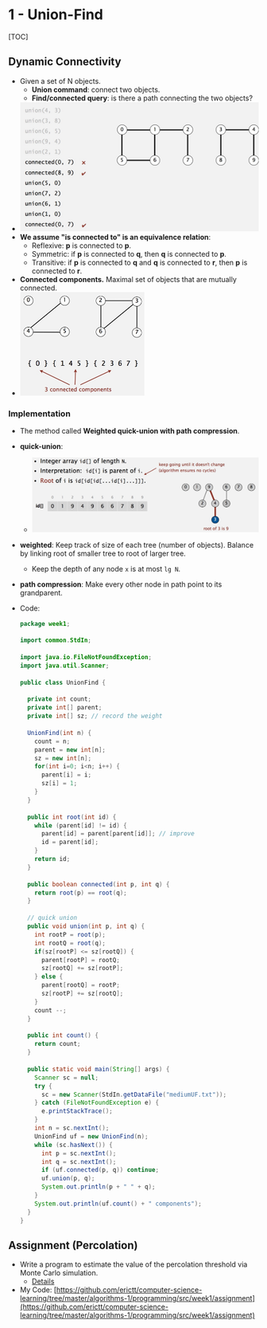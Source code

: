 # 1 - Union-Find

[TOC]

## Dynamic Connectivity

* Given a set of N objects.
    * **Union command**: connect two objects.
    * **Find/connected query**: is there a path connecting the two objects?
* <img src="media/15140831154396.jpg" width=500 />
* **We assume "is connected to" is an equivalence relation**:
    * Reflexive: **p** is connected to **p**.
    * Symmetric: if **p** is connected to **q**, then **q** is connected to **p**. 
    * Transitive: if **p** is connected to **q** and **q** is connected to **r**, then **p** is connected to **r**.
* **Connected components.** Maximal set of objects that are mutually connected.
* <img src="media/15140833574857.jpg" width=250 />

### Implementation

* The method called **Weighted quick-union with path compression**.
* **quick-union**:
    * <img src="media/15153361943661.jpg" width=580 />
* **weighted**: Keep track of size of each tree (number of objects). Balance by linking root of smaller tree to root of larger tree.
    * Keep the depth of any node `x` is at most `lg N`.
* **path compression**: Make every other node in path point to its grandparent.
* Code:

    ```java
    package week1;

    import common.StdIn;
    
    import java.io.FileNotFoundException;
    import java.util.Scanner;
    
    public class UnionFind {
    
      private int count;
      private int[] parent;
      private int[] sz; // record the weight
    
      UnionFind(int n) {
        count = n;
        parent = new int[n];
        sz = new int[n];
        for(int i=0; i<n; i++) {
          parent[i] = i;
          sz[i] = 1;
        }
      }
    
      public int root(int id) {
        while (parent[id] != id) {
          parent[id] = parent[parent[id]]; // improve
          id = parent[id];
        }
        return id;
      }
    
      public boolean connected(int p, int q) {
        return root(p) == root(q);
      }
    
      // quick union
      public void union(int p, int q) {
        int rootP = root(p);
        int rootQ = root(q);
        if(sz[rootP] <= sz[rootQ]) {
          parent[rootP] = rootQ;
          sz[rootQ] += sz[rootP];
        } else {
          parent[rootQ] = rootP;
          sz[rootP] += sz[rootQ];
        }
        count --;
      }
    
      public int count() {
        return count;
      }
    
      public static void main(String[] args) {
        Scanner sc = null;
        try {
          sc = new Scanner(StdIn.getDataFile("mediumUF.txt"));
        } catch (FileNotFoundException e) {
          e.printStackTrace();
        }
        int n = sc.nextInt();
        UnionFind uf = new UnionFind(n);
        while (sc.hasNext()) {
          int p = sc.nextInt();
          int q = sc.nextInt();
          if (uf.connected(p, q)) continue;
          uf.union(p, q);
          System.out.println(p + " " + q);
        }
        System.out.println(uf.count() + " components");
      }
    }
    ```
## Assignment (Percolation)

* Write a program to estimate the value of the percolation threshold via Monte Carlo simulation.
    * [Details](http://coursera.cs.princeton.edu/algs4/assignments/percolation.html)
* My Code: [https://github.com/erictt/computer-science-learning/tree/master/algorithms-1/programming/src/week1/assignment](https://github.com/erictt/computer-science-learning/tree/master/algorithms-1/programming/src/week1/assignment)



